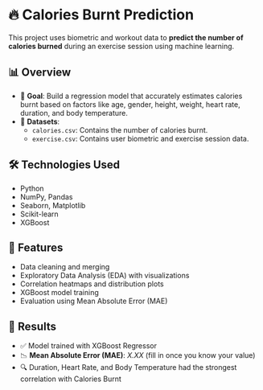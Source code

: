 # 🔥 Calories Burnt Prediction

This project uses biometric and workout data to **predict the number of calories burned** during an exercise session using machine learning.

## 📊 Overview

- 🧠 **Goal**: Build a regression model that accurately estimates calories burnt based on factors like age, gender, height, weight, heart rate, duration, and body temperature.
- 💾 **Datasets**:
  - `calories.csv`: Contains the number of calories burnt.
  - `exercise.csv`: Contains user biometric and exercise session data.

## 🛠️ Technologies Used

- Python
- NumPy, Pandas
- Seaborn, Matplotlib
- Scikit-learn
- XGBoost

## 🧪 Features

- Data cleaning and merging
- Exploratory Data Analysis (EDA) with visualizations
- Correlation heatmaps and distribution plots
- XGBoost model training
- Evaluation using Mean Absolute Error (MAE)

## 📌 Results

- ✅ Model trained with XGBoost Regressor
- 📉 **Mean Absolute Error (MAE)**: _X.XX_ (fill in once you know your value)
- 🔍 Duration, Heart Rate, and Body Temperature had the strongest correlation with Calories Burnt
